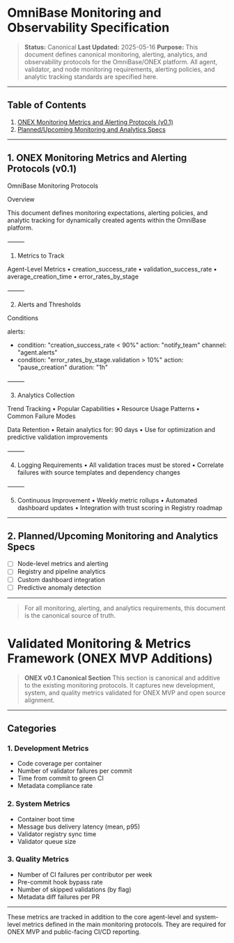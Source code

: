 <!-- === OmniNode:Metadata ===
author: OmniNode Team
copyright: OmniNode.ai
created_at: '2025-05-28T12:40:26.594480'
description: Stamped by ONEX
entrypoint: python://monitoring.md
hash: 0933cc13afe363810800a3941feb143081b6ef30a02bda778c3fbcb295e1d823
last_modified_at: '2025-05-29T11:50:15.057314+00:00'
lifecycle: active
meta_type: tool
metadata_version: 0.1.0
name: monitoring.md
namespace: omnibase.monitoring
owner: OmniNode Team
protocol_version: 0.1.0
runtime_language_hint: python>=3.11
schema_version: 0.1.0
state_contract: state_contract://default
tools: null
uuid: bc595a17-4a9d-4fa2-81be-0dfd9fc9d2fa
version: 1.0.0

<!-- === /OmniNode:Metadata === -->


# OmniBase Monitoring and Observability Specification

> **Status:** Canonical
> **Last Updated:** 2025-05-16
> **Purpose:** This document defines canonical monitoring, alerting, analytics, and observability protocols for the OmniBase/ONEX platform. All agent, validator, and node monitoring requirements, alerting policies, and analytic tracking standards are specified here.

---

## Table of Contents

1. [ONEX Monitoring Metrics and Alerting Protocols (v0.1)](#onex-monitoring-metrics-and-alerting-protocols-v01)
2. [Planned/Upcoming Monitoring and Analytics Specs](#planned-upcoming-monitoring-and-analytics-specs)

---

## 1. ONEX Monitoring Metrics and Alerting Protocols (v0.1)

OmniBase Monitoring Protocols

Overview

This document defines monitoring expectations, alerting policies, and analytic tracking for dynamically created agents within the OmniBase platform.

⸻

1. Metrics to Track

Agent-Level Metrics
	•	creation_success_rate
	•	validation_success_rate
	•	average_creation_time
	•	error_rates_by_stage

⸻

2. Alerts and Thresholds

Conditions

alerts:
  - condition: "creation_success_rate < 90%"
    action: "notify_team"
    channel: "agent.alerts"
  - condition: "error_rates_by_stage.validation > 10%"
    action: "pause_creation"
    duration: "1h"

⸻

3. Analytics Collection

Trend Tracking
	•	Popular Capabilities
	•	Resource Usage Patterns
	•	Common Failure Modes

Data Retention
	•	Retain analytics for: 90 days
	•	Use for optimization and predictive validation improvements

⸻

4. Logging Requirements
	•	All validation traces must be stored
	•	Correlate failures with source templates and dependency changes

⸻

5. Continuous Improvement
	•	Weekly metric rollups
	•	Automated dashboard updates
	•	Integration with trust scoring in Registry roadmap

---

## 2. Planned/Upcoming Monitoring and Analytics Specs

- [ ] Node-level metrics and alerting
- [ ] Registry and pipeline analytics
- [ ] Custom dashboard integration
- [ ] Predictive anomaly detection

---

> For all monitoring, alerting, and analytics requirements, this document is the canonical source of truth.

# Validated Monitoring & Metrics Framework (ONEX MVP Additions)

> **ONEX v0.1 Canonical Section**
> This section is canonical and additive to the existing monitoring protocols. It captures new development, system, and quality metrics validated for ONEX MVP and open source alignment.

---

## Categories

### 1. Development Metrics

- Code coverage per container
- Number of validator failures per commit
- Time from commit to green CI
- Metadata compliance rate

### 2. System Metrics

- Container boot time
- Message bus delivery latency (mean, p95)
- Validator registry sync time
- Validator queue size

### 3. Quality Metrics

- Number of CI failures per contributor per week
- Pre-commit hook bypass rate
- Number of skipped validations (by flag)
- Metadata diff failures per PR

---

These metrics are tracked in addition to the core agent-level and system-level metrics defined in the main monitoring protocols. They are required for ONEX MVP and public-facing CI/CD reporting.
